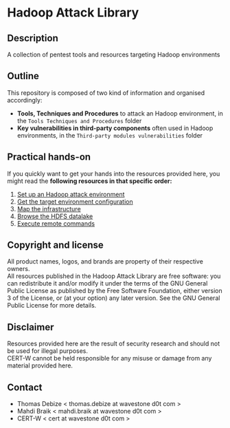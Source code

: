 Hadoop Attack Library
=====================

Description
-----------
A collection of pentest tools and resources targeting Hadoop environments

Outline
-------
This repository is composed of two kind of information and organised accordingly:
* **Tools, Techniques and Procedures** to attack an Hadoop environment, in the `Tools Techniques and Procedures` folder
* **Key vulnerabilities in third-party components** often used in Hadoop environments, in the `Third-party modules vulnerabilities` folder
  
Practical hands-on
------------------
If you quickly want to get your hands into the resources provided here, you might read the **following resources in that specific order:**  
1. [Set up an Hadoop attack environment](Tools%20Techniques%20and%20Procedures%2fSetting%20up%20an%20Hadoop%20attack%20environment)  
2. [Get the target environment configuration](Tools%20Techniques%20and%20Procedures%2fGetting%20the%20target%20environment%20configuration)  
3. [Map the infrastructure](Tools%20Techniques%20and%20Procedures%2fMapping%20the%20infrastructure)
4. [Browse the HDFS datalake](Tools%20Techniques%20and%20Procedures%2fBrowsing%20the%20HDFS%20datalake)  
5. [Execute remote commands](Tools%20Techniques%20and%20Procedures%2fExecuting%20remote%20commands)  
  
Copyright and license
---------------------
All product names, logos, and brands are property of their respective owners.  
All resources published in the Hadoop Attack Library are free software: you can redistribute it and/or modify it under the terms of the GNU General Public License as published by the Free Software Foundation, either version 3 of the License, or (at your option) any later version.
See the GNU General Public License for more details.
  
Disclaimer
----------
Resources provided here are the result of security research and should not be used for illegal purposes.  
CERT-W cannot be held responsible for any misuse or damage from any material provided here.
  
Contact
-------
* Thomas Debize < thomas.debize at wavestone d0t com >
* Mahdi Braik < mahdi.braik at wavestone d0t com >
* CERT-W < cert at wavestone d0t com >